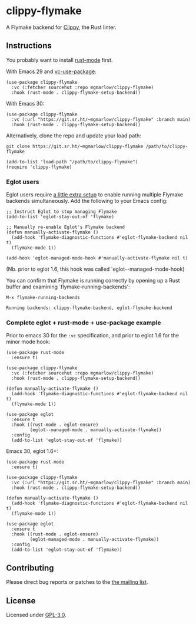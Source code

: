 # clippy-flymake

A Flymake backend for [Clippy](https://doc.rust-lang.org/stable/clippy/index.html), the Rust linter.

## Instructions

You probably want to install [rust-mode](https://github.com/rust-lang/rust-mode) first.

With Emacs 29 and [vc-use-package](https://github.com/slotThe/vc-use-package):

```elisp
(use-package clippy-flymake
  :vc (:fetcher sourcehut :repo mgmarlow/clippy-flymake)
  :hook (rust-mode . clippy-flymake-setup-backend))
```

With Emacs 30:

``` elisp
(use-package clippy-flymake
  :vc (:url "https://git.sr.ht/~mgmarlow/clippy-flymake" :branch main)
  :hook (rust-mode . clippy-flymake-setup-backend))
```

Alternatively, clone the repo and update your load path:

```
git clone https://git.sr.ht/~mgmarlow/clippy-flymake /path/to/clippy-flymake
```

```elisp
(add-to-list 'load-path "/path/to/clippy-flymake")
(require 'clippy-flymake)
```

### Eglot users

Eglot users require [a little extra setup](https://github.com/joaotavora/eglot/issues/268) to enable running multiple Flymake backends simultaneously. Add the following to your Emacs config:

```elisp
;; Instruct Eglot to stop managing Flymake
(add-to-list 'eglot-stay-out-of 'flymake)

;; Manually re-enable Eglot's Flymake backend
(defun manually-activate-flymake ()
  (add-hook 'flymake-diagnostic-functions #'eglot-flymake-backend nil t)
  (flymake-mode 1))

(add-hook 'eglot-managed-mode-hook #'manually-activate-flymake nil t)
```

(Nb. prior to eglot 1.6, this hook was called `eglot--managed-mode-hook)

You can confirm that Flymake is running correctly by opening up a Rust buffer and examining `flymake-running-backends':

```
M-x flymake-running-backends

Running backends: clippy-flymake-backend, eglot-flymake-backend
```

### Complete eglot + rust-mode + use-package example

Prior to emacs 30 for the `:vc` specification, and prior to eglot 1.6 for the minor mode hook:

```elisp
(use-package rust-mode
  :ensure t)

(use-package clippy-flymake
  :vc (:fetcher sourcehut :repo mgmarlow/clippy-flymake)
  :hook (rust-mode . clippy-flymake-setup-backend))

(defun manually-activate-flymake ()
  (add-hook 'flymake-diagnostic-functions #'eglot-flymake-backend nil t)
  (flymake-mode 1))

(use-package eglot
  :ensure t
  :hook ((rust-mode . eglot-ensure)
         (eglot--managed-mode . manually-activate-flymake))
  :config
  (add-to-list 'eglot-stay-out-of 'flymake))
```

Emacs 30, eglot 1.6+:

```elisp
(use-package rust-mode
  :ensure t)

(use-package clippy-flymake
  :vc (:url "https://git.sr.ht/~mgmarlow/clippy-flymake" :branch main)
  :hook (rust-mode . clippy-flymake-setup-backend))

(defun manually-activate-flymake ()
  (add-hook 'flymake-diagnostic-functions #'eglot-flymake-backend nil t)
  (flymake-mode 1))

(use-package eglot
  :ensure t
  :hook ((rust-mode . eglot-ensure)
         (eglot-managed-mode . manually-activate-flymake))
  :config
  (add-to-list 'eglot-stay-out-of 'flymake))
```

## Contributing

Please direct bug reports or patches to the [the mailing list](https://lists.sr.ht/~mgmarlow/public-inbox).

## License

Licensed under [GPL-3.0](./LICENSE).
